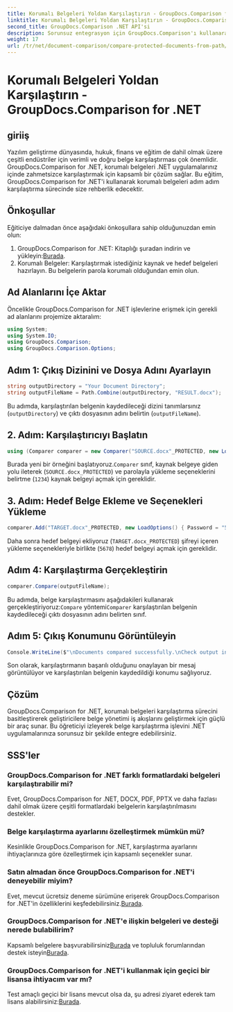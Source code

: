 ```yaml
---
title: Korumalı Belgeleri Yoldan Karşılaştırın - GroupDocs.Comparison for .NET
linktitle: Korumalı Belgeleri Yoldan Karşılaştırın - GroupDocs.Comparison for .NET
second_title: GroupDocs.Comparison .NET API'si
description: Sorunsuz entegrasyon için GroupDocs.Comparison'ı kullanarak .NET'teki korumalı belgeleri zahmetsizce karşılaştırın. Belge yönetimi iş akışınızı geliştirin.
weight: 17
url: /tr/net/document-comparison/compare-protected-documents-from-path/
---
```


# Korumalı Belgeleri Yoldan Karşılaştırın - GroupDocs.Comparison for .NET

## giriiş
Yazılım geliştirme dünyasında, hukuk, finans ve eğitim de dahil olmak üzere çeşitli endüstriler için verimli ve doğru belge karşılaştırması çok önemlidir. GroupDocs.Comparison for .NET, korumalı belgeleri .NET uygulamalarınız içinde zahmetsizce karşılaştırmak için kapsamlı bir çözüm sağlar. Bu eğitim, GroupDocs.Comparison for .NET'i kullanarak korumalı belgeleri adım adım karşılaştırma sürecinde size rehberlik edecektir.
## Önkoşullar
Eğiticiye dalmadan önce aşağıdaki önkoşullara sahip olduğunuzdan emin olun:
1.  GroupDocs.Comparison for .NET: Kitaplığı şuradan indirin ve yükleyin:[Burada](https://releases.groupdocs.com/comparison/net/).
2. Korumalı Belgeler: Karşılaştırmak istediğiniz kaynak ve hedef belgeleri hazırlayın. Bu belgelerin parola korumalı olduğundan emin olun.

## Ad Alanlarını İçe Aktar
Öncelikle GroupDocs.Comparison for .NET işlevlerine erişmek için gerekli ad alanlarını projemize aktaralım:
```csharp
using System;
using System.IO;
using GroupDocs.Comparison;
using GroupDocs.Comparison.Options;
```

## Adım 1: Çıkış Dizinini ve Dosya Adını Ayarlayın
```csharp
string outputDirectory = "Your Document Directory";
string outputFileName = Path.Combine(outputDirectory, "RESULT.docx");
```
Bu adımda, karşılaştırılan belgenin kaydedileceği dizini tanımlarsınız (`outputDirectory`) ve çıktı dosyasının adını belirtin (`outputFileName`).
## 2. Adım: Karşılaştırıcıyı Başlatın
```csharp
using (Comparer comparer = new Comparer("SOURCE.docx"_PROTECTED, new LoadOptions(){ Password = "1234" }))
```
 Burada yeni bir örneğini başlatıyoruz.`Comparer` sınıf, kaynak belgeye giden yolu ileterek (`SOURCE.docx_PROTECTED`) ve parolayla yükleme seçeneklerini belirtme (`1234`) kaynak belgeyi açmak için gereklidir.
## 3. Adım: Hedef Belge Ekleme ve Seçenekleri Yükleme
```csharp
comparer.Add("TARGET.docx"_PROTECTED, new LoadOptions() { Password = "5678" });
```
Daha sonra hedef belgeyi ekliyoruz (`TARGET.docx_PROTECTED`) şifreyi içeren yükleme seçenekleriyle birlikte (`5678`) hedef belgeyi açmak için gereklidir.
## Adım 4: Karşılaştırma Gerçekleştirin
```csharp
comparer.Compare(outputFileName);
```
 Bu adımda, belge karşılaştırmasını aşağıdakileri kullanarak gerçekleştiriyoruz:`Compare` yöntemi`Comparer` karşılaştırılan belgenin kaydedileceği çıktı dosyasının adını belirten sınıf.
## Adım 5: Çıkış Konumunu Görüntüleyin
```csharp
Console.WriteLine($"\nDocuments compared successfully.\nCheck output in {Directory.GetCurrentDirectory()}.");
```
Son olarak, karşılaştırmanın başarılı olduğunu onaylayan bir mesaj görüntülüyor ve karşılaştırılan belgenin kaydedildiği konumu sağlıyoruz.

## Çözüm
GroupDocs.Comparison for .NET, korumalı belgeleri karşılaştırma sürecini basitleştirerek geliştiricilere belge yönetimi iş akışlarını geliştirmek için güçlü bir araç sunar. Bu öğreticiyi izleyerek belge karşılaştırma işlevini .NET uygulamalarınıza sorunsuz bir şekilde entegre edebilirsiniz.
## SSS'ler
### GroupDocs.Comparison for .NET farklı formatlardaki belgeleri karşılaştırabilir mi?
Evet, GroupDocs.Comparison for .NET, DOCX, PDF, PPTX ve daha fazlası dahil olmak üzere çeşitli formatlardaki belgelerin karşılaştırılmasını destekler.
### Belge karşılaştırma ayarlarını özelleştirmek mümkün mü?
Kesinlikle GroupDocs.Comparison for .NET, karşılaştırma ayarlarını ihtiyaçlarınıza göre özelleştirmek için kapsamlı seçenekler sunar.
### Satın almadan önce GroupDocs.Comparison for .NET'i deneyebilir miyim?
 Evet, mevcut ücretsiz deneme sürümüne erişerek GroupDocs.Comparison for .NET'in özelliklerini keşfedebilirsiniz.[Burada](https://releases.groupdocs.com/).
### GroupDocs.Comparison for .NET'e ilişkin belgeleri ve desteği nerede bulabilirim?
 Kapsamlı belgelere başvurabilirsiniz[Burada](https://tutorials.groupdocs.com/comparison/net/) ve topluluk forumlarından destek isteyin[Burada](https://forum.groupdocs.com/c/comparison/12).
### GroupDocs.Comparison for .NET'i kullanmak için geçici bir lisansa ihtiyacım var mı?
 Test amaçlı geçici bir lisans mevcut olsa da, şu adresi ziyaret ederek tam lisans alabilirsiniz:[Burada](https://purchase.groupdocs.com/buy).